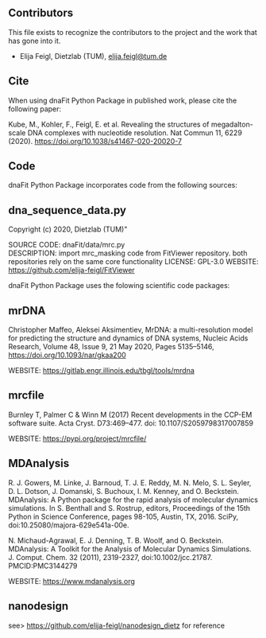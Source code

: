 Contributors
------------

This file exists to recognize the contributors to the project and the work that has gone into it. 

* Elija Feigl,  Dietzlab (TUM), elija.feigl@tum.de



Cite
------------
When using dnaFit Python Package in published work, please cite the following paper:

Kube, M., Kohler, F., Feigl, E. et al. Revealing the structures of megadalton-scale DNA complexes with nucleotide resolution. Nat Commun 11, 6229 (2020). https://doi.org/10.1038/s41467-020-20020-7
  



Code
------------

dnaFit Python Package incorporates code from the following sources:

dna_sequence_data.py
--------------------
Copyright (c) 2020, Dietzlab (TUM)"

SOURCE CODE: dnaFit/data/mrc.py  
DESCRIPTION: import mrc_masking code from FitViewer repository. both repositories rely on the same core functionality
LICENSE: GPL-3.0 
WEBSITE: https://github.com/elija-feigl/FitViewer



dnaFit Python Package uses the folowing scientific code packages:

mrDNA
--------------------
Christopher Maffeo, Aleksei Aksimentiev, MrDNA: a multi-resolution model for predicting the structure and dynamics of DNA systems, Nucleic Acids Research, Volume 48, Issue 9, 21 May 2020, Pages 5135–5146, https://doi.org/10.1093/nar/gkaa200

WEBSITE: https://gitlab.engr.illinois.edu/tbgl/tools/mrdna


mrcfile
--------------------
Burnley T, Palmer C & Winn M (2017) Recent developments in the CCP-EM software suite. Acta Cryst. D73:469–477. doi: 10.1107/S2059798317007859

WEBSITE: https://pypi.org/project/mrcfile/


MDAnalysis
--------------------
R. J. Gowers, M. Linke, J. Barnoud, T. J. E. Reddy, M. N. Melo, S. L. Seyler, D. L. Dotson, J. Domanski, S. Buchoux, I. M. Kenney, and O. Beckstein. MDAnalysis: A Python package for the rapid analysis of molecular dynamics simulations. In S. Benthall and S. Rostrup, editors, Proceedings of the 15th Python in Science Conference, pages 98-105, Austin, TX, 2016. SciPy, doi:10.25080/majora-629e541a-00e.

N. Michaud-Agrawal, E. J. Denning, T. B. Woolf, and O. Beckstein. MDAnalysis: A Toolkit for the Analysis of Molecular Dynamics Simulations. J. Comput. Chem. 32 (2011), 2319-2327, doi:10.1002/jcc.21787. PMCID:PMC3144279

WEBSITE: https://www.mdanalysis.org


nanodesign
--------------------
see> https://github.com/elija-feigl/nanodesign_dietz for reference